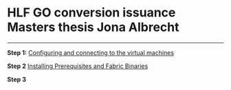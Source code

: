 # HLF GO conversion issuance Masters thesis Jona Albrecht

---

**Step 1:** 
[Configuring and connecting to the virtual machines](README-files/Step1.md)

**Step 2**
[Installing Prerequisites and Fabric Binaries](README-files/Step2.md)

**Step 3**




